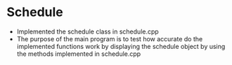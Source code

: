 # Schedule
* Implemented the schedule class in schedule.cpp
* The purpose of the main program is to test how accurate do the implemented functions
work by displaying the schedule object by using the methods implemented in schedule.cpp
